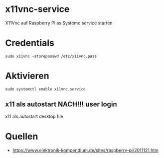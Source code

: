 # x11vnc-service

X11Vnc auf Raspberry Pi as Systemd service starten 

# Credentials

``` 
sudo x11vnc -storepasswd /etc/x11vnc.pass
```

# Aktivieren

```
sudo systemctl enable x11vnc.service
```

## x11 als autostart NACH!!! user login 

x11 als autostart desktop file

# Quellen

* https://www.elektronik-kompendium.de/sites/raspberry-pi/2011121.htm
